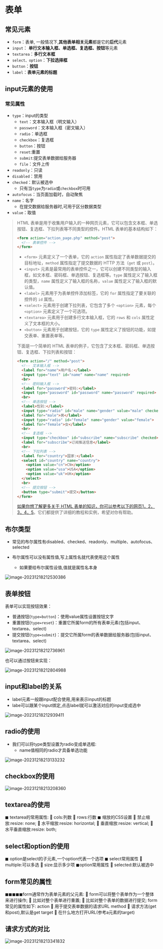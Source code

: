 # 表单

## 常见元素

- `form`：表单, 一般情况下,**其他表单相关元素**都是它的**后代**元素
- `input`： **单行文本输入框、单选框、复选框、按钮**等元素
- `textarea`：**多行文本框**
- `select、option`：**下拉选择框**
- `button`：**按钮**
- `label`：**表单元素的标题**

## input元素的使用

### 常见属性

- `type`：input的类型
  - `text`：文本输入框（明文输入）
  - `password`：文本输入框（密文输入）
  - `radio`：单选框
  - `checkbox`：复选框
  - `button`：按钮
  - `reset`:重置
  - `submit`:提交表单数据给服务器
  - `file`：文件上传
- `readonly`：只读
- `disabled`：禁用
- `checked`：默认被选中
  - 只有当`type`为`radio`或`checkbox`时可用
- `autofocus`：当页面加载时，自动聚焦
- `name`：名字
  - 在提交数据给服务器时,可用于区分数据类型
- `value`：取值

> HTML 表单是用于收集用户输入的一种网页元素，它可以包含文本框、单选按钮、复选框、下拉列表等不同类型的控件。HTML 表单的基本结构如下：
>
> ```html
> <form action="action_page.php" method="post">
>   <!-- 表单控件 -->
> </form>
> ```
>
> - `<form>` 元素定义了一个表单，它的 `action` 属性指定了表单数据提交的目标地址，`method` 属性指定了提交数据的 HTTP 方法（`get` 或 `post`）。
> - `<input>` 元素是最常用的表单控件之一，它可以创建不同类型的输入框，如文本框、密码框、单选按钮、复选框等。`type` 属性定义了输入框的类型，`name` 属性定义了输入框的名称，`value` 属性定义了输入框的默认值。
> - `<label>` 元素用于为表单控件添加标签，它的 `for` 属性指定了要关联的控件的 `id` 属性。
> - `<select>` 元素用于创建下拉列表，它包含了多个 `<option>` 元素，每个 `<option>` 元素定义了一个可选项。
> - `<textarea>` 元素用于创建多行文本输入框，它的 `rows` 和 `cols` 属性定义了文本框的大小。
> - `<button>` 元素用于创建按钮，它的 `type` 属性定义了按钮的功能，如提交表单、重置表单等。
>
> 下面是一个简单的 HTML 表单的例子，它包含了文本框、密码框、单选按钮、复选框、下拉列表和按钮：
>
> ```html
> <form action="/" method="post">
>   <!-- 文本输入框 -->
>   <label for="name">用户名:</label>
>   <input type="text" id="name" name="name" required>
>   <br>
>   <!-- 密码输入框 -->
>   <label for="password">密码:</label>
>   <input type="password" id="password" name="password" required>
>   <br>
>   <!-- 单选按钮 -->
>   <label>性别:</label>
>   <input type="radio" id="male" name="gender" value="male" checked>
>   <label for="male">男</label>
>   <input type="radio" id="female" name="gender" value="female">
>   <label for="female">女</label>
>   <br>
>   <!-- 复选框 -->
>   <input type="checkbox" id="subscribe" name="subscribe" checked>
>   <label for="subscribe">订阅推送信息</label>
>   <br>
>   <!-- 下拉列表 -->
>   <label for="country">国家:</label>
>   <select id="country" name="country">
>     <option value="cn">CN</option>
>     <option value="usa">USA</option>
>     <option value="uk">UK</option>
>   </select>
>   <br>
>   <!-- 提交按钮 -->
>   <button type="submit">提交</button>
> </form>
> ```
>
> [如果你想了解更多关于 HTML 表单的知识，你可以参考以下的网页](https://www.w3school.com.cn/html/html_forms.asp)[1](https://www.w3school.com.cn/html/html_forms.asp)[，](https://www.w3school.com.cn/html/html_forms.asp)[2](https://www.runoob.com/html/html-forms.html)[，](https://www.w3school.com.cn/html/html_forms.asp)[3](https://bing.com/search?q=html+表单教程)[，](https://www.w3school.com.cn/html/html_forms.asp)[4](https://developer.mozilla.org/zh-CN/docs/Learn/Forms/How_to_structure_a_web_form)[，](https://www.w3school.com.cn/html/html_forms.asp)[5](https://developer.mozilla.org/zh-CN/docs/Learn/Forms/Your_first_form)。它们都提供了详细的教程和实例，希望对你有帮助。

## 布尔类型

- 常见的布尔属性有disabled、checked、readonly、multiple、autofocus、selected

- 布尔属性可以没有属性值,写上属性名就代表使用这个属性
  - 如果要给布尔属性设值,值就是属性名本身

![image-20231218212530386](./assets/image-20231218212530386.png)

## 表单按钮

表单可以实现按钮效果：

- 普通按钮(`type=button`)：使用value属性设置按钮文字
- 重置按钮(`type=reset`)：重置它所属form的所有表单元素(包括input、textarea、select)
- 提交按钮(`type=submit`)：提交它所属form的表单数据给服务器(包括input、textarea、select)

![image-20231218212736961](./assets/image-20231218212736961.png)

也可以通过按钮来实现：

![image-20231218212804988](./assets/image-20231218212804988.png)

##  input和label的关系

- label元素一般跟input配合使用,用来表示input的标题
- labe可以跟某个input绑定,点击label就可以激活对应的input变成选中

![image-20231218212939411](./assets/image-20231218212939411.png)

## radio的使用

- 我们可以将type类型设置为radio变成单选框:
  - name值相同的radio才具备单选功能

![image-20231218213133232](./assets/image-20231218213133232.png)

## checkbox的使用

![image-20231218213208360](./assets/image-20231218213208360.png)

## textarea的使用

◼ textarea的常用属性:
 cols:列数
 rows:行数
◼ 缩放的CSS设置
 禁止缩放:resize: none;
 水平缩放:resize: horizontal;
 垂直缩放:resize: vertical;
 水平垂直缩放:resize: both;

## select和option的使用

◼ option是select的子元素,一个option代表一个选项
◼ select常用属性
 multiple:可以多选
 size:显示多少项
◼option常用属性
 selected:默认被选中

## form常见的属性

◼◼◼◼◼form通常作为表单元素的父元素:
 form可以将整个表单作为一个整体来进行操作;
 比如对整个表单进行重置;
 比如对整个表单的数据进行提交;
form常见的属性如下:
action
 用于提交表单数据的请求URL
method
 请求方法(get和post),默认是get
target
 在什么地方打开URL(参考a元素的target)

## 请求方式的对比

![image-20231218213341832](./assets/image-20231218213341832-1702906632679-1.png)